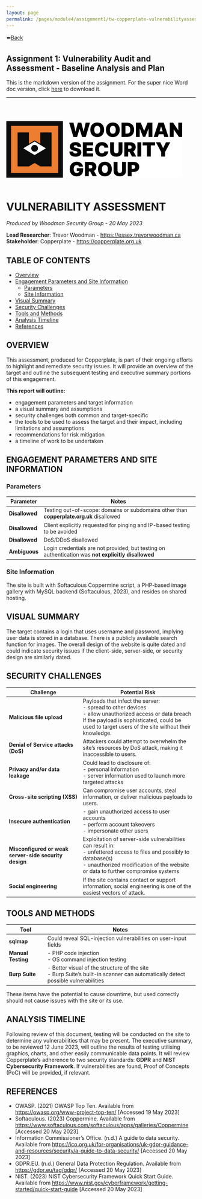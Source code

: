 ```yaml
---
layout: page
permalink: /pages/module4/assignment1/tw-copperplate-vulnerabilityassessment-m4a1.html
---
```


⬅️[Back](/pages/module4/assignment1/m4a1.html)

## Assignment 1: Vulnerability Audit and Assessment - Baseline Analysis and Plan

This is the markdown version of the assignment. For the super nice Word doc version, click [here](/pages/module4/assignment1/TW_Copperplate_VulnerabilityAssessment_M4A1.docx) to download it.

---

<br/>
<br/>

![WSG text logo](/pages/module4/assets/wsg_text_logo.png)
<br/>
<br/>

# VULNERABILITY ASSESSMENT
_Produced by Woodman Security Group - 20 May 2023_

**Lead Researcher**: Trevor Woodman - https://essex.trevorwoodman.ca  
**Stakeholder**: Copperplate - https://copperplate.org.uk


## TABLE OF CONTENTS

- [Overview](#overview)
- [Engagement Parameters and Site Information](#engagement-parameters-and-site-information)
  - [Parameters](#parameters)
  - [Site Information](#site-information)
- [Visual Summary](#visual-summary)
- [Security Challenges](#security-challenges)
- [Tools and Methods](#tools-and-methods)
- [Analysis Timeline](#analysis-timeline)
- [References](#references)


## OVERVIEW

This assessment, produced for Copperplate, is part of their ongoing efforts to highlight and remediate security issues. It will provide an overview of the target and outline the subsequent testing and executive summary portions of this engagement.

**This report will outline:**
- engagement parameters and target information
- a visual summary and assumptions
- security challenges both common and target-specific
- the tools to be used to assess the target and their impact, including limitations and assumptions
- recommendations for risk mitigation
- a timeline of work to be undertaken


## ENGAGEMENT PARAMETERS AND SITE INFORMATION

### Parameters

| Parameter | Notes |
| --- | --- |
| **Disallowed** | Testing out-of-scope: domains or subdomains other than **copperplate.org.uk** disallowed |
| **Disallowed** | Client explicitly requested for pinging and IP-based testing to be avoided |
| **Disallowed** | DoS/DDoS disallowed |
| **Ambiguous** | Login credentials are not provided, but testing on authentication was **not explicitly disallowed** |

### Site Information

The site is built with Softaculous Coppermine script, a PHP-based image gallery with MySQL backend (Softaculous, 2023), and resides on shared hosting.


## VISUAL SUMMARY

The target contains a login that uses username and password, implying user data is stored in a database. There is a publicly available search function for images. The overall design of the website is quite dated and could indicate security issues if the client-side, server-side, or security design are similarly dated.


## SECURITY CHALLENGES

| Challenge | Potential Risk |
| --- | --- |
| **Malicious file upload** | Payloads that infect the server: <br/> - spread to other devices<br/> - allow unauthorized access or data breach<br/>If the payload is sophisticated, could be used to target users of the site without their knowledge. |
| **Denial of Service attacks (DoS)** | Attackers could attempt to overwhelm the site’s resources by DoS attack, making it inaccessible to users.|
| **Privacy and/or data leakage** | Could lead to disclosure of:<br/>- personal information<br>- server information used to launch more targeted attacks |
| **Cross-site scripting (XSS)** | Can compromise user accounts, steal information, or deliver malicious payloads to users.|
| **Insecure authentication** | - gain unauthorized access to user accounts<br/>- perform account takeovers<br/>- impersonate other users |
| **Misconfigured or weak server-side security design** | Exploitation of server-side vulnerabilities can result in:<br/>- unfettered access to files and possibly to database(s)<br/>- unauthorized modification of the website or data to further compromise systems |
| **Social engineering** | If the site contains contact or support information, social engineering is one of the easiest vectors of attack. |


## TOOLS AND METHODS

| Tool | Notes |
| --- | --- |
| **sqlmap** | Could reveal SQL-injection vulnerabilities on user-input fields |
| **Manual Testing** | - PHP code injection<br/>- OS command injection testing |
| **Burp Suite** | - Better visual of the structure of the site<br/>- Burp Suite’s built-in scanner can automatically detect possible vulnerabilities |

These items have the potential to cause downtime, but used correctly should not cause issues with the site or its use.


## ANALYSIS TIMELINE

Following review of this document, testing will be conducted on the site to determine any vulnerabilities that may be present.
The executive summary, to be reviewed 12 June 2023, will outline the results of testing utilising graphics, charts, and other easily communicable data points. It will review Copperplate’s adherence to two security standards: **GDPR** and **NIST Cybersecurity Framework**. If vulnerabilities are found, Proof of Concepts (PoC) will be provided, if relevant.


## REFERENCES

- OWASP. (2021) OWASP Top Ten. Available from https://owasp.org/www-project-top-ten/ [Accessed 19 May 2023]  
- Softaculous. (2023) Coppermine. Available from https://www.softaculous.com/softaculous/apps/galleries/Coppermine [Accessed 20 May 2023]  
- Information Commissioner’s Office. (n.d.) A guide to data security. Available from https://ico.org.uk/for-organisations/uk-gdpr-guidance-and-resources/security/a-guide-to-data-security/ [Accessed 20 May 2023]  
- GDPR.EU. (n.d.) General Data Protection Regulation. Available from https://gdpr.eu/tag/gdpr/ [Accessed 20 May 2023]  
- NIST. (2023) NIST Cybersecurity Framework Quick Start Guide. Available from https://www.nist.gov/cyberframework/getting-started/quick-start-guide [Accessed 20 May 2023]
